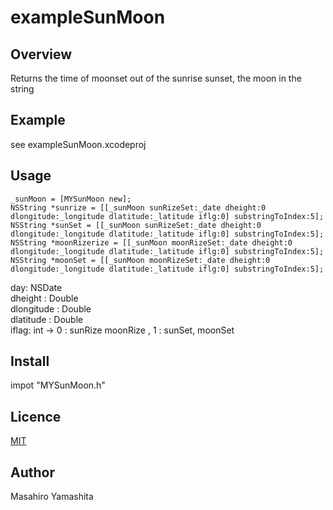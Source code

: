 # exampleSunMoon

## Overview

Returns the time of moonset out of the sunrise sunset, the moon in the string


## Example

see exampleSunMoon.xcodeproj


## Usage

    _sunMoon = [MYSunMoon new];
    NSString *sunrize = [[_sunMoon sunRizeSet:_date dheight:0 dlongitude:_longitude dlatitude:_latitude iflg:0] substringToIndex:5];
    NSString *sunSet = [[_sunMoon sunRizeSet:_date dheight:0 dlongitude:_longitude dlatitude:_latitude iflg:0] substringToIndex:5];
    NSString *moonRizerize = [[_sunMoon moonRizeSet:_date dheight:0 dlongitude:_longitude dlatitude:_latitude iflg:0] substringToIndex:5];
    NSString *moonSet = [[_sunMoon moonRizeSet:_date dheight:0 dlongitude:_longitude dlatitude:_latitude iflg:0] substringToIndex:5];

day: NSDate  
dheight : Double  
dlongitude : Double  
dlatitude : Double  
iflag: int -> 0 : sunRize moonRize , 1 : sunSet, moonSet

## Install

impot "MYSunMoon.h"

## Licence

[MIT](https://github.com/tcnksm/tool/blob/master/LICENCE)

## Author
Masahiro Yamashita
